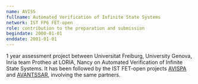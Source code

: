 ```yaml
---
name: AVISS 
fullname: Automated Verification of Infinite State Systems
network: IST FP6 FET-open
role: contribution to the preparation and submission
begindate: 2000-01-01 
enddate: 2001-01-01
---
```


1 year assessment project between Universitat Freiburg, University Genova, Inria team Protheo at LORIA, Nancy on Automated Verification of Infinite State Systems. It has been  followed by the IST FET-open projects [AVISPA](http://www.avispa-project.org) 
and [AVANTSSAR](http://www.avantssar.eu), 
involving the same partners. 
